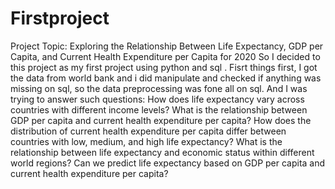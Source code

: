 # Firstproject
Project Topic: 
Exploring the Relationship Between Life Expectancy, GDP per Capita, and Current Health Expenditure per Capita for 2020
So I decided to this project as my first project using python and sql . Fisrt things first, I got the data from world bank and i did manipulate and checked if anything was missing on sql, so the data preprocessing was fone all on sql. And I was trying to answer such questions:
How does life expectancy vary across countries with different income levels?
What is the relationship between GDP per capita and current health expenditure per capita?
How does the distribution of current health expenditure per capita differ between countries with low, medium, and high life expectancy?
What is the relationship between life expectancy and economic status within different world regions?
Can we predict life expectancy based on GDP per capita and current health expenditure per capita?
